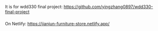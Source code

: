 ###
It is for wdd330 final project: https://github.com/yingzhang0897/wdd330-final-project
###
On Netlify: https://jianjun-furniture-store.netlify.app/
